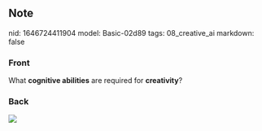 ## Note
nid: 1646724411904
model: Basic-02d89
tags: 08_creative_ai
markdown: false

### Front
What <b>cognitive abilities</b> are required for <b>creativity</b>?

### Back
<img src="paste-b94140fad18535b77298816aa68dbca3b3c3b344.jpg">
